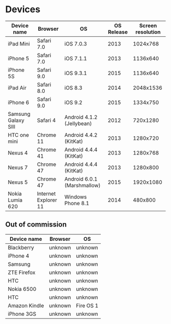 # Devices

Device name | Browser     | OS          | OS Release | Screen resolution
----------- | ----------- | ----------- | ---------- | -----------------
iPad Mini   | Safari 7.0  | iOS 7.0.3   | 2013       | 1024x768
iPhone 5    | Safari 7.0  | iOS 7.1.1   | 2013       | 1136x640
iPhone 5S   | Safari 9.0  | iOS 9.3.1     | 2015       | 1136x640
iPad Air    | Safari 8.0  | iOS 8.3     | 2014       | 2048x1536
iPhone 6    | Safari 9.0  | iOS 9.2     | 2015       | 1334x750
Samsung Galaxy SIII | Safari 4 | Android 4.1.2 (Jellybean) | 2012 | 720x1280
HTC one mini | Chrome 11  | Android 4.4.2 (KitKat) | 2013 | 1280x720
Nexus 4     | Chrome 41   | Android 4.4.4 (KitKat) | 2013 | 1280x768
Nexus 7     | Chrome 47   | Android 4.4.4 (KitKat) | 2013 | 1280x800
Nexus 5     | Chrome 47   | Android 6.0.1 (Marshmallow) | 2015 | 1920x1080
Nokia Lumia 620 | Internet Explorer 11 | Windows Phone 8.1 | 2014 | 480x800


## Out of commission

Device name | Browser     | OS
----------- | ----------- | -----------
Blackberry  | unknown     | unknown
iPhone 4    | unknown     | unknown
Samsung     | unknown     | unknown
ZTE Firefox | unknown     | unknown
HTC         | unknown     | unknown
Nokia 6500  | unknown     | unknown
HTC         | unknown     | unknown
Amazon Kindle | unknown   | Fire OS 1
iPhone 3GS  | unknown     | unknown
